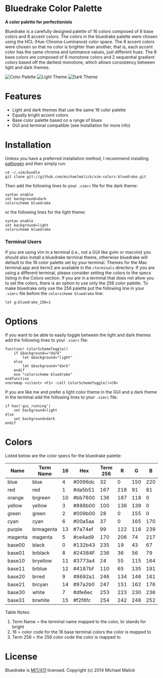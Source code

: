 # Bluedrake Color Palette

**A color palette for perfectionists**

Bluedrake is a carefully designed palette of 16 colors composed of 8 base colors
and 8 accent colors. The colors in the bluedrake palette were chosen using the
HCL (Hue-Chroma-Luminance) color space. The 8 accent colors were chosen so
that no color is brighter than another, that is, each accent color has the same
chroma and luminance values, just different hues. The 8 base colors are composed
of 6 monotone colors and 2 sequential gradient colors based off the darkest
monotone, which allows consistency between light and dark themes.


![Color Palette](/screenshots/palette.jpg)
![Light Theme](/screenshots/screen_light.png)
![Dark Theme](/screenshots/screen_dark.png)



# Features
  - Light and dark themes that use the same 16 color palette
  - Equally bright accent colors
  - Base color palette based on a range of blues
  - GUI and terminal compatible (see Installation for more info)



# Installation
Unless you have a preferred installation method, I recommend installing
[pathogen](https://github.com/tpope/vim-pathogen) and then simply run:

    cd ~/.vim/bundle
    git clone git://github.com/michaelmalick/vim-colors-bluedrake.git

Then add the following lines to your `.vimrc` file for the dark theme:

    syntax enable
    set background=dark
    colorscheme bluedrake

or the following lines for the light theme:

    syntax enable
    set background=light
    colorscheme bluedrake

### Terminal Users
If you are using vim in a terminal (i.e., not a GUI like gvim or macvim) you
should also install a bluedrake terminal theme, otherwise bluedrake will default
to the 16 color palette set by your terminal. Themes for the Mac terminal.app
and iterm2 are available in the `/terminals` directory. If you are using a
different terminal, please consider setting the colors to the specs listing in
the Colors section. If you are in a terminal that does not allow you to set the
colors, there is an option to use only the 256 color palette. To make bluedrake
only use the 256 palette put the following line in your `.vimrc` file before the
`colorscheme bluedrake` line:

    let g:bluedrake_256=1



# Options
If you want to be able to easily toggle between the light and dark themes add
the following lines to your `.vimrc` file:

    function! ColorSchemeToggle()
        if &background=="dark"
            let &background="light"
        else
            let &background="dark"
        endif
        exe "colorscheme bluedrake"
    endfunction
    nnoremap <silent> <F1> :call ColorSchemeToggle()<CR>

If you are like me and prefer a light color theme in the GUI and a dark theme in
the terminal add the following lines to your `.vimrc` file:

    if has('gui_running')
        set background=light
    else
        set background=dark
    endif



# Colors
Listed below are the color specs for the bluedrake palette:

| Name    | Term Name | 16 | Hex     | Term 256 |  R  |  G  |  B  |
|---------|-----------|----|---------|----------|-----|-----|-----|
| blue    | blue      | 4  | #0096dc | 32       | 0   | 150 | 220 |
| red     | red       | 1  | #da5b51 | 167      | 218 | 91  | 81  |
| orange  | brgreen   | 10 | #bb7600 | 136      | 187 | 118 | 0   |
| yellow  | yellow    | 3  | #888b00 | 100      | 136 | 139 | 0   |
| green   | green     | 2  | #009b00 | 28       | 0   | 155 | 0   |
| cyan    | cyan      | 6  | #00a5aa | 37       | 0   | 165 | 170 |
| purple  | brmagenta | 13 | #7a74ef | 99       | 122 | 116 | 239 |
| magenta | magenta   | 5  | #ce4ad9 | 170      | 206 | 74  | 217 |
| base00  | black     | 0  | #132b43 | 235      | 19  | 43  | 67  |
| base01  | brblack   | 8  | #24384F | 236      | 36  | 56  | 79  |
| base10  | bryellow  | 11 | #3773a4 | 24       | 55  | 115 | 164 |
| base11  | brblue    | 12 | #4187bf | 110      | 65  | 135 | 191 |
| base20  | brred     | 9  | #8692a1 | 246      | 134 | 146 | 161 |
| base21  | brcyan    | 14 | #97a2b0 | 247      | 151 | 162 | 176 |
| base30  | white     | 7  | #dfe6ec | 253      | 223 | 230 | 236 |
| base31  | brwhite   | 15 | #f2f8fc | 254      | 242 | 248 | 252 |

Table Notes:

  1. Term Name = the terminal name mapped to the color, br stands for bright
  2. 16 = color code for the 16 base terminal colors the color is mapped to
  3. Term 256 = the 256 color code the color is mapped to



# License 
Bluedrake is [MIT/X11](http://opensource.org/licenses/MIT) licensed.
Copyright (c) 2014 Michael Malick
